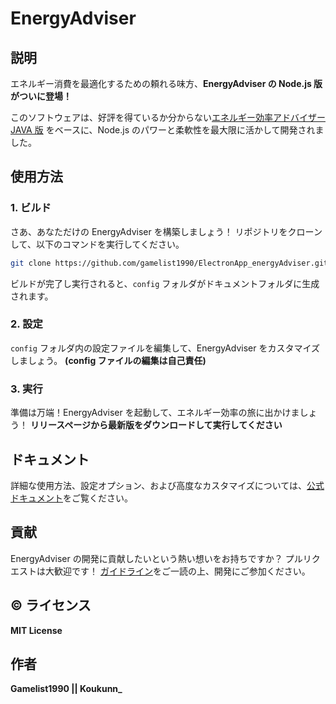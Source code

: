 # EnergyAdviser 

## 説明

エネルギー消費を最適化するための頼れる味方、**EnergyAdviser の Node.js 版がついに登場！** 

このソフトウェアは、好評を得ているか分からない[エネルギー効率アドバイザー JAVA 版](https://github.com/gamelist1990/Energy-Efficiency-Advisors/) をベースに、Node.js のパワーと柔軟性を最大限に活かして開発されました。 

## 使用方法

### 1. ビルド

さあ、あなただけの EnergyAdviser を構築しましょう！ 
リポジトリをクローンして、以下のコマンドを実行してください。

```bash
git clone https://github.com/gamelist1990/ElectronApp_energyAdviser.git
```

ビルドが完了し実行されると、`config` フォルダがドキュメントフォルダに生成されます。

### 2. 設定

`config` フォルダ内の設定ファイルを編集して、EnergyAdviser をカスタマイズしましょう。 
**(config ファイルの編集は自己責任)**

### 3. 実行

準備は万端！EnergyAdviser を起動して、エネルギー効率の旅に出かけましょう！ 
**リリースページから最新版をダウンロードして実行してください**

## ドキュメント

詳細な使用方法、設定オプション、および高度なカスタマイズについては、[公式ドキュメント](doce.md)をご覧ください。

## 貢献

EnergyAdviser の開発に貢献したいという熱い想いをお持ちですか？ 
プルリクエストは大歓迎です！ 
[ガイドライン](guildline.md)をご一読の上、開発にご参加ください。

## ©️ ライセンス

**MIT License**

## 作者

**Gamelist1990 || Koukunn_**